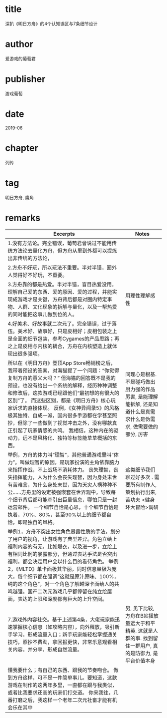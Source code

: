 # title
深扒《明日方舟》的4个认知误区与7条细节设计

# author
爱游戏的葡萄君

# publisher
游戏葡萄

# date
2019-06

# chapter
列传

# tag
明日方舟, 鹰角

# remarks
|                                                                                                                              Excerpts                                                                                                                               |                             Notes                              |
|---------------------------------------------------------------------------------------------------------------------------------------------------------------------------------------------------------------------------------------------------------------------|----------------------------------------------------------------|
|                                                                                                       1.没有方法论。完全错误，葡萄君曾说过不能用传统方法论去量化方舟，但方舟从里到外都可以提炼出非传统的方法论，                                                                                                        |                                                                |
|                                                                                                                 2.方舟不好玩，所以玩法不重要。半对半错，圈外人觉得好不好玩，不重要。                                                                                                                 |                                                                |
|                                                                               3.方舟靠的都是热爱。半对半错，盲目热爱没用，理解自己爱的东西、爱的原因、爱的过程，并能实现成游戏才是关键，方舟背后都是对圈内特定事物、人群、文化现象的拆解与量化，以及一帮热爱的同时能把这事儿做到位的人。                                                                                |                            用理性理解感性                             |
|                                                                                 4.好美术、好故事就二次元了。完全错误，过于落伍。美术好、故事好，只是皮相好；皮相包装之上是全面的细节包装，参考Cygames的产品思路；再之上是皮相与内核的耦合，方舟在内核塑造上就体现出很多强项。                                                                                 |                                                                |
| 所以在《明日方舟》登顶App Store畅销榜之后，我带着预设的答案，对海猫提了一个问题：“你觉得复制方舟的意义大吗？”  但海猫的回答既不是我的预设，也没有给出一个系统的解释，经历种种调整和修改后，这款游戏已经跟他们“最初想的有很大的区别”了。  而这些区别，都是《明日方舟》核心玩家诉求的直接体现。  反例，《女神异闻录5》的风格极其独特、自成一派，国内很多手游都在学甚至照抄，但除了一些做到了视觉冲击之外，没有哪款真正引起了玩家情感的共鸣。  我相信，这种内在的驱动力，远不是风格化、独特等标签能草草概括的东西。 | 同理心是根基. 不是碰巧做出厨力强的作品厉害, 是能理解能拆解, 还是知道什么是真需求什么是伪需求, 做需要做的部分, 厉害 |
|                      举例，方舟的体力叫“理智”，其他普通游戏里叫“体力”。叫做理智的原因，是玩家扮演的主角依靠脑力来指挥作战，不上战场不消耗体力。  丧失理智，丧失指挥能力，人为什么会丧失理智，因为身处末世有苦难言，为什么身处末世，因为天灾人祸种种不公……方舟里的设定被强嵌套在世界观中，导致每个细节背后都可能牵引出巨量信息，哪怕只是一封运营邮件。  一个细节自恰是心思，十个细节自恰是执着，70%、80%，甚至90%以上的细节都自恰，即是独自的风格。                       |     这类细节我们聊过好多次 . 需要所有制作人, 策划执行出来, 苦功夫  <健身环大冒险>调研 <GTA5>      |
|                  举例1，方舟不突出女性角色暴露性质的手法，划分了用户的视角，让游戏有了典型差异。角色立绘上福利内容的有无，比如爆衣，以及进一步，立绘上有相同比例的暴露部分，但通过表达手法是否突出福利，都会决定用户会以什么目的看待角色。  举例2，《MLTD》单卡面极其华丽，同时信息量极为庞大，每个细节都在强调“这就是原汁原味、100%，纯的这个角色”，对一个角色了解越深卡面给人的共鸣越强。国产二次元游戏几乎都停留在纯立绘层面，表达的上限和深度都有巨大的上升空间。                  |                                                                |
|                                                                             7.游戏外内容社交。基于上述第4条，大佬玩家能迅速掌握核心信息（如攻略内容），向外释放，吸引新手学习，形成流量入口；新手玩家能轻松掌握通关技巧，照抄不费劲，拿回报更快，非常乐意观看相关内容，并分享，形成自然流量。                                                                              |  另, 见下比较, 方舟在B站播放量远大于和平精英. 这就是人群的事. 找到留住一群用户, 真的是防御力, 是平台价值本身  |
|                                                                       懂我要什么；有自己的东西、跟我的节奏吻合。  做到方舟这样，可不是一件简单事儿。要知道，这款游戏在制作的这两年多里，一直都在跟与我类似，或者比我要求还高的玩家们打交道。  你来我往，几番打磨之后，我这样一个老年二次元社畜才能有机会乐在其中                                                                       | |

